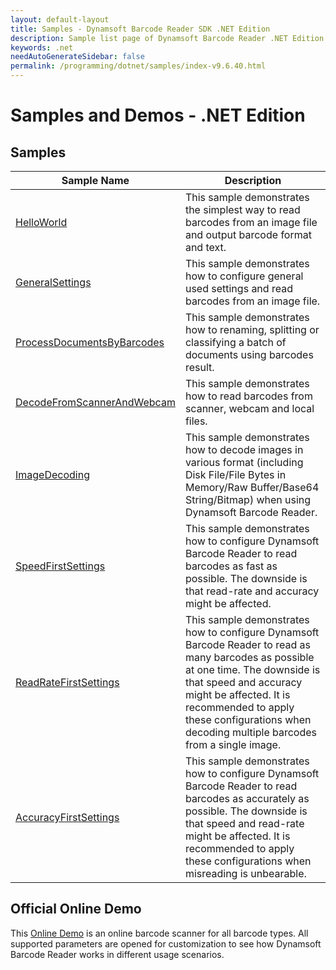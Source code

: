 ```yaml
---
layout: default-layout
title: Samples - Dynamsoft Barcode Reader SDK .NET Edition
description: Sample list page of Dynamsoft Barcode Reader .NET Edition.
keywords: .net
needAutoGenerateSidebar: false
permalink: /programming/dotnet/samples/index-v9.6.40.html
---
```


# Samples and Demos - .NET Edition


## Samples

| Sample Name | Description |
| --- | --- |
| <a href="https://github.com/Dynamsoft/barcode-reader-dotnet-samples/tree/v9.x/samples/HelloWorld" target="_blank">HelloWorld</a> | This sample demonstrates the simplest way to read barcodes from an image file and output barcode format and text. |
| <a href="https://github.com/Dynamsoft/barcode-reader-dotnet-samples/tree/v9.x/samples/GeneralSettings" target="_blank">GeneralSettings</a> | This sample demonstrates how to configure general used settings and read barcodes from an image file. |
| <a href="https://github.com/Dynamsoft/barcode-reader-dotnet-samples/tree/v9.x/samples/UseCases/ProcessDocumentsByBarcodes" target="_blank">ProcessDocumentsByBarcodes</a> | This sample demonstrates how to renaming, splitting or classifying a batch of documents using barcodes result. |
| <a href="https://github.com/Dynamsoft/barcode-reader-dotnet-samples/tree/v9.x/samples/UseCases/DecodeFromScannerAndWebcam" target="_blank">DecodeFromScannerAndWebcam</a> | This sample demonstrates how to read barcodes from scanner, webcam and local files. |
| <a href="https://github.com/Dynamsoft/barcode-reader-dotnet-samples/tree/v9.x/samples/ImageDecoding" target="_blank">ImageDecoding</a> | This sample demonstrates how to decode images in various format (including Disk File/File Bytes in Memory/Raw Buffer/Base64 String/Bitmap) when using Dynamsoft Barcode Reader. |
| <a href="https://github.com/Dynamsoft/barcode-reader-dotnet-samples/tree/v9.x/samples/Performance/SpeedFirstSettings" target="_blank">SpeedFirstSettings</a> | This sample demonstrates how to configure Dynamsoft Barcode Reader to read barcodes as fast as possible. The downside is that read-rate and accuracy might be affected. |
| <a href="https://github.com/Dynamsoft/barcode-reader-dotnet-samples/tree/v9.x/samples/Performance/ReadRateFirstSettings" target="_blank">ReadRateFirstSettings</a> | This sample demonstrates how to configure Dynamsoft Barcode Reader to read as many barcodes as possible at one time. The downside is that speed and accuracy might be affected. It is recommended to apply these configurations when decoding multiple barcodes from a single image. |
| <a href="https://github.com/Dynamsoft/barcode-reader-dotnet-samples/tree/v9.x/samples/Performance/AccuracyFirstSettings" target="_blank">AccuracyFirstSettings</a> | This sample demonstrates how to configure Dynamsoft Barcode Reader to read barcodes as accurately as possible. The downside is that speed and read-rate might be affected. It is recommended to apply these configurations when misreading is unbearable. |

## Official Online Demo
This <a href="https://demo.dynamsoft.com/barcode-reader/" target="_blank">Online Demo</a> is an online barcode scanner for all barcode types. All supported parameters are opened for customization to see how Dynamsoft Barcode Reader works in different usage scenarios. 

